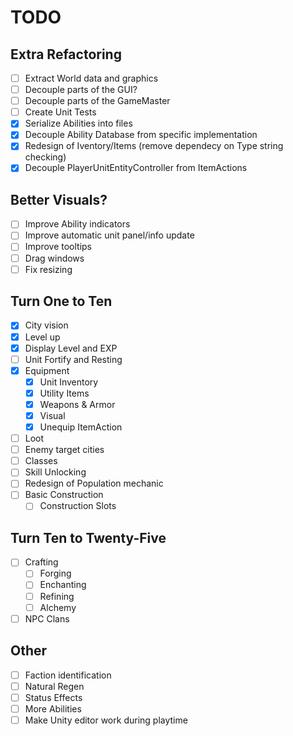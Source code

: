 ﻿# TODO

## Extra Refactoring
- [ ] Extract World data and graphics
- [ ] Decouple parts of the GUI?
- [ ] Decouple parts of the GameMaster
- [ ] Create Unit Tests
- [X] Serialize Abilities into files
- [X] Decouple Ability Database from specific implementation
- [X] Redesign of Iventory/Items (remove dependecy on Type string checking)
- [X] Decouple PlayerUnitEntityController from ItemActions

## Better Visuals?
- [ ] Improve Ability indicators
- [ ] Improve automatic unit panel/info update
- [ ] Improve tooltips
- [ ] Drag windows
- [ ] Fix resizing

## Turn One to Ten
- [X] City vision
- [X] Level up
- [X] Display Level and EXP
- [ ] Unit Fortify and Resting
- [X] Equipment
  - [X] Unit Inventory
  - [X] Utility Items
  - [X] Weapons & Armor
  - [X] Visual
  - [X] Unequip ItemAction
- [ ] Loot
- [ ] Enemy target cities
- [ ] Classes
- [ ] Skill Unlocking
- [ ] Redesign of Population mechanic
- [ ] Basic Construction
  - [ ] Construction Slots

## Turn Ten to Twenty-Five
- [ ] Crafting
  - [ ] Forging
  - [ ] Enchanting
  - [ ] Refining
  - [ ] Alchemy
- [ ] NPC Clans

## Other
- [ ] Faction identification
- [ ] Natural Regen
- [ ] Status Effects
- [ ] More Abilities
- [ ] Make Unity editor work during playtime